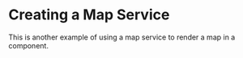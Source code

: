 # Creating a Map Service

This is another example of using a map service to render a map in a component. 
